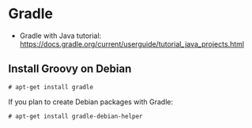 # Gradle

* Gradle with Java tutorial: https://docs.gradle.org/current/userguide/tutorial_java_projects.html

## Install Groovy on Debian

```shell
# apt-get install gradle
```

If you plan to create Debian packages with Gradle:
```shell
# apt-get install gradle-debian-helper
```

